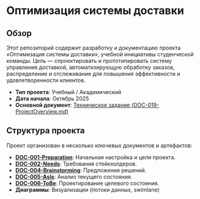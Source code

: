 # Оптимизация системы доставки

## Обзор
Этот репозиторий содержит разработку и документацию проекта «Оптимизация системы доставки», учебной инициативы студенческой команды. Цель — спроектировать и прототипировать систему управления доставкой, автоматизирующую обработку заказов, распределение и отслеживание для повышения эффективности и удовлетворенности клиентов.

- **Тип проекта**: Учебный / Академический
- **Дата начала**: Октябрь 2025
- **Основной документ**: [Техническое задание (DOC-019-ProjectOverview.md)](DOC-019-ProjectOverview.md)

## Структура проекта
Проект организован в несколько ключевых документов и артефактов:
- **[DOC-001-Preparation](DOC-001-Preparation.md)**: Начальная настройка и цели проекта.
- **[DOC-002-Needs](DOC-002-Needs.md)**: Требования стейкхолдеров.
- **[DOC-004-Brainstorming](DOC-004-Brainstorming.md)**: Предложения решений.
- **[DOC-005-AsIs](DOC-005-AsIs.md)**: Анализ текущего состояния.
- **[DOC-006-ToBe](DOC-006-ToBe.md)**: Проектирование целевого состояния.
- **Диаграммы**: Визуализации (потоки данных, swimlane)


